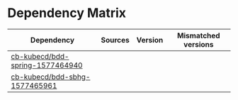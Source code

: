 # Dependency Matrix

Dependency | Sources | Version | Mismatched versions
---------- | ------- | ------- | -------------------
[cb-kubecd/bdd-spring-1577464940](https://github.com/cb-kubecd/bdd-spring-1577464940.git) |  | []() | 
[cb-kubecd/bdd-sbhg-1577465961](https://github.com/cb-kubecd/bdd-sbhg-1577465961.git) |  | []() | 
